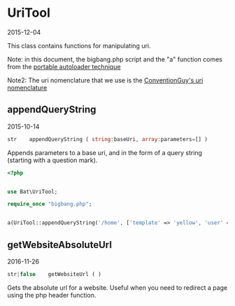 UriTool
=====================
2015-12-04



This class contains functions for manipulating uri.


Note: 
in this document, the bigbang.php script and the "a" function comes from the 
[portable autoloader technique]( https://github.com/lingtalfi/TheScientist/blob/master/convention.portableAutoloader.eng.md )



Note2:
The uri nomenclature that we use is the [ConventionGuy's uri nomenclature](https://github.com/lingtalfi/ConventionGuy/blob/master/nomenclature/nomenclature.uri.eng.md)



appendQueryString
-----------
2015-10-14


```php
str    appendQueryString ( string:baseUri, array:parameters=[] )
```

Appends parameters to a base uri, and in the form of a query string (starting with a question mark).


```php
<?php


use Bat\UriTool;

require_once "bigbang.php";


a(UriTool::appendQueryString('/home', ['template' => 'yellow', 'user' => 'me'])); // /home?template=yellow&user=me
``` 





getWebsiteAbsoluteUrl
-----------
2016-11-26


```php
str|false    getWebsiteUrl ( )
```

Gets the absolute url for a website. Useful when you need to redirect a page using the php header function.





